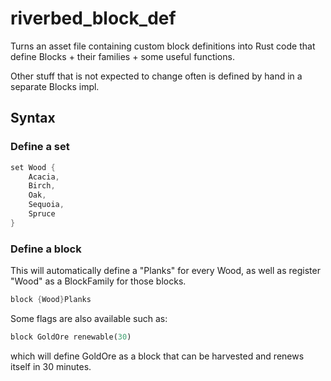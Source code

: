 # riverbed_block_def
Turns an asset file containing custom block definitions into Rust code that define Blocks + their families + some useful functions.

Other stuff that is not expected to change often is defined by hand in a separate Blocks impl.

## Syntax
### Define a set 
```rust
set Wood {
    Acacia,
    Birch,
    Oak,
    Sequoia,
    Spruce
}
```

### Define a block
This will automatically define a "Planks" for every Wood, as well as register "Wood" as a BlockFamily for those blocks.
```rust
block {Wood}Planks
```

Some flags are also available such as:
```rust
block GoldOre renewable(30)
```
which will define GoldOre as a block that can be harvested and renews itself in 30 minutes.